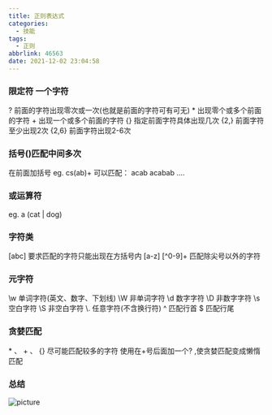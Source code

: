 ```yaml
---
title: 正则表达式
categories:
  - 技能
tags:
  - 正则
abbrlink: 46563
date: 2021-12-02 23:04:58
---
```


### 限定符 一个字符
?   前面的字符出现零次或一次(也就是前面的字符可有可无)<!-- more -->
\*   出现零个或多个前面的字符
\+   出现一个或多个前面的字符
    {}  指定前面字符具体出现几次
    {2,}  前面字符至少出现2次
    {2,6} 前面字符出现2-6次

### 括号()匹配中间多次
在前面加括号   eg.   cs(ab)+   可以匹配： acab  acabab ....

### 或运算符
eg.  a (cat | dog)

### 字符类
[abc]      要求匹配的字符只能出现在方括号内
[a-z]
\[^0-9]+     匹配除尖号以外的字符

### 元字符
\w    单词字符(英文、数字、下划线)
\W    非单词字符
\d    数字字符
\D    非数字字符
\s    空白字符
\S    非空白字符
\\.   任意字符(不含换行符)
^     匹配行首
$     匹配行尾

### 贪婪匹配
\* 、 + 、 {} 尽可能匹配较多的字符
使用在+号后面加一个? ,使贪婪匹配变成懒惰匹配

### 总结

![picture](/img/zs.jpg)